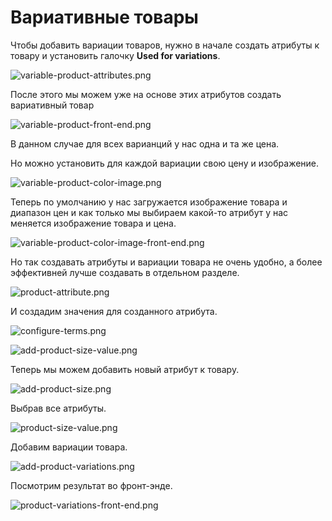 # Вариативные товары

Чтобы добавить вариации товаров, нужно в начале создать атрибуты к товару и установить галочку **Used for variations**.

![variable-product-attributes.png](img/variable-product-attributes.png)

После этого мы можем уже на основе этих атрибутов создать вариативный товар

![variable-product-front-end.png](img/variable-product-front-end.png)

В данном случае для всех варианций у нас одна и та же цена.

Но можно установить для каждой вариации свою цену и изображение.

![variable-product-color-image.png](img/variable-product-color-image.png)

Теперь по умолчанию у нас загружается изображение товара и диапазон цен и как только мы выбираем какой-то атрибут у нас меняется изображение товара и цена.

![variable-product-color-image-front-end.png](img/variable-product-color-image-front-end.png)

Но так создавать атрибуты и вариации товара не очень удобно, а более эффективней лучше создавать в отдельном разделе.

![product-attribute.png](img/product-attribute.png)

И создадим значения для созданного атрибута.

![configure-terms.png](img/configure-terms.png)

![add-product-size-value.png](img/add-product-size-value.png)

Теперь мы можем добавить новый атрибут к товару.

![add-product-size.png](img/add-product-size.png)

Выбрав все атрибуты.

![product-size-value.png](img/product-size-value.png)

Добавим вариации товара.

![add-product-variations.png](img/add-product-variations.png)

Посмотрим результат во фронт-энде.

![product-variations-front-end.png](img/product-variations-front-end.png)